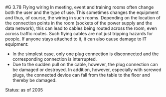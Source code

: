 #G 3.78 Flying wiring
In meeting, event and training rooms often change both the user and the type of use. This sometimes changes the equipment and thus, of course, the wiring in such rooms. Depending on the location of the connection points in the room (sockets of the power supply and the data network), this can lead to cables being routed across the room, even across traffic routes. Such flying cables are not just tripping hazards for people. If anyone stays attached to it, it can also cause damage to IT equipment:

* In the simplest case, only one plug connection is disconnected and the corresponding connection is interrupted.
* Due to the sudden pull on the cable, however, the plug connection can be damaged or destroyed. In addition, however, especially with screwed plugs, the connected device can fall from the table to the floor and thereby be damaged.


Status: as of 2005



